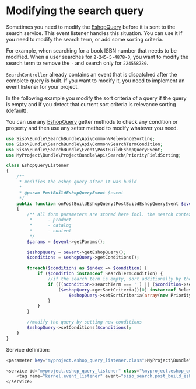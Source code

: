# Modifying the search query

Sometimes you need to modify the [EshopQuery](../search_api.md) before it is sent to the search service.
This event listener handles this situation.
You can use it if you need to modify the search term, or add some sorting criteria.

For example, when searching for a book ISBN number that needs to be modified.
When a user searches for `2-245-5-4878-0`, you want to modify the search term to remove the `-` and search only for `224558780`.

`SearchController` already contains an event that is dispatched after the complete query is built.
If you want to modify it, you need to implement an event listener for your project.

In the following example you modify the sort criteria of a query if the query is empty
and if you detect that current sort criteria is relevance sorting (default).

You can use any [EshopQuery](../search_api.md) getter methods to check any condition or property
and then use any setter method to modify whatever you need.

``` php
use Siso\Bundle\SearchBundle\Api\Common\RelevanceSorting;
use Siso\Bundle\SearchBundle\Api\Common\SearchTermCondition;
use Siso\Bundle\SearchBundle\Event\PostBuildEshopQueryEvent;
use MyProject\Bundle\ProjectBundle\Api\Search\PriorityFieldSorting;

class EshopQueryListener
{
    /**
     * modifies the eshop query after it was build
     *
     * @param PostBuildEshopQueryEvent $event
     */
    public function onPostBuildEshopQuery(PostBuildEshopQueryEvent $event)
    {   
        /** all form parameters are stored here incl. the search context:
         *      - product
         *      - catalog
         *      - content
         */ 
        $params = $event->getParams();

        $eshopQuery = $event->getEshopQuery();
        $conditions = $eshopQuery->getConditions();

        foreach($conditions as $index => $condition) {
            if ($condition instanceof SearchTermCondition) {
                //if the search term is empty, sort additionally by the priority
                if ((($condition->searchTerm === '') || ($condition->searchTerm === '*')) &&
                    ($eshopQuery->getSortCriteria()[0] instanceof RelevanceSorting)) {
                        $eshopQuery->setSortCriteria(array(new PriorityFieldSorting(array('direction' => 'desc'))));
                }
            }
        }

        //modify the query by setting new conditions
        $eshopQuery->setConditions($conditions);
    }
} 
```

Service definition:

``` php
<parameter key="myproject.eshop_query_listener.class">MyProject\Bundle\ProjectBundle\EventListener\EshopQueryListener</parameter>

<service id="myproject.eshop_query_listener" class="%myproject.eshop_query_listener.class%">
    <tag name="kernel.event_listener" event="siso_search.post_build_eshop_query" method="onPostBuildEshopQuery" />
</service> 
```
